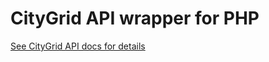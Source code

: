 CityGrid API wrapper for PHP
============================

[See CityGrid API docs for details](http://docs.citygridmedia.com/display/citygridv2/CityGrid+APIs)
